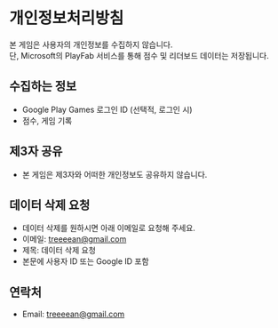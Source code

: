 # 개인정보처리방침

본 게임은 사용자의 개인정보를 수집하지 않습니다.  
단, Microsoft의 PlayFab 서비스를 통해 점수 및 리더보드 데이터는 저장됩니다.

## 수집하는 정보
- Google Play Games 로그인 ID (선택적, 로그인 시)
- 점수, 게임 기록

## 제3자 공유
- 본 게임은 제3자와 어떠한 개인정보도 공유하지 않습니다.

## 데이터 삭제 요청
- 데이터 삭제를 원하시면 아래 이메일로 요청해 주세요.
- 이메일: treeeean@gmail.com
- 제목: 데이터 삭제 요청
- 본문에 사용자 ID 또는 Google ID 포함

## 연락처
- Email: treeeean@gmail.com
